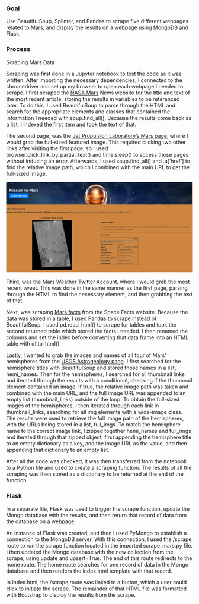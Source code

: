 ### Goal
Use BeautifulSoup, Splinter, and Pandas to scrape five different webpages related to Mars, and display the results on a webpage using MongoDB and Flask.

### Process
Scraping Mars Data

Scraping was first done in a Jupyter notebook to test the code as it was written. After importing the necessary dependencies, I connected to the chromedriver and set up my browser to open each webpage I needed to scrape. I first scraped the [NASA Mars](https://mars.nasa.gov/news/) News website for the title and text of the most recent article, storing the results in variables to be referenced later. To do this, I used BeautifulSoup to parse through the HTML and search for the appropriate elements and classes that contained the information I needed with soup.find_all(). Because the results come back as a list, I indexed the first item and took the text of that.

The second page, was the [Jet Propulsion Laboratory’s Mars page](https://www.jpl.nasa.gov/spaceimages/?search=&category=Mars), where I would grab the full-sized featured image. This required clicking two other links after visiting the first page, so I used browser.click_link_by_partial_text() and time.sleep() to access those pages without inducing an error. Afterwards, I used soup.find_all() and .a[‘href’] to find the relative image path, which I combined with the main URL to get the full-sized image.

![MissionToMars](https://github.com/SurabhiSood/Mission_to_Mars/blob/master/Images/Annotation%202020-07-27%20130104.png)

Third, was the [Mars Weather Twitter Account](https://twitter.com/marswxreport?lang=en), where I would grab the most recent tweet. This was done in the same manner as the first page, parsing through the HTML to find the necessary element, and then grabbing the text of that.

Next, was scraping [Mars facts](https://space-facts.com/mars/) from the Space Facts website. Because the data was stored in a table, I used Pandas to scrape instead of BeautifulSoup. I used pd.read_html() to scrape for tables and took the second returned table which stored the facts I needed. I then renamed the columns and set the index before converting that data frame into an HTML table with df.to_html().

Lastly, I wanted to grab the images and names of all four of Mars’ hemispheres from the [USGS Astrogeology page](https://astrogeology.usgs.gov/). I first searched for the hemisphere titles with BeautifulSoup and stored those names in a list, hemi_names. Then for the hemispheres, I searched for all thumbnail links and iterated through the results with a conditional, checking if the thumbnail element contained an image. If true, the relative image path was taken and combined with the main URL, and the full image URL was appended to an empty list (thumbnail_links) outside of the loop. To obtain the full-sized images of the hemispheres, I then iterated through each link in thumbnail_links, searching for all img elements with a wide-image class. The results were used to retrieve the full image path of the hemispheres, with the URLs being stored in a list, full_imgs. To match the hemisphere name to the correct image link, I zipped together hemi_names and full_imgs and iterated through that zipped object, first appending the hemisphere title to an empty dictionary as a key, and the image URL as the value, and then appending that dictionary to an empty list.

After all the code was checked, it was then transferred from the notebook to a Python file and used to create a scraping function. The results of all the scraping was then stored as a dictionary to be returned at the end of the function.

### Flask

In a separate file, Flask was used to trigger the scrape function, update the Mongo database with the results, and then return that record of data from the database on a webpage.

An instance of Flask was created, and then I used PyMongo to establish a connection to the MongoDB server. With this connection, I used the /scrape route to run the scrape function located in the imported scrape_mars.py file. I then updated the Mongo database with the new collection from the scrape, using update and upsert=True. The end of this route redirects to the home route. The home route searches for one record of data in the Mongo database and then renders the index.html template with that record.

In index.html, the /scrape route was linked to a button, which a user could click to initiate the scrape. The remainder of that HTML file was formatted with Bootstrap to display the results from the scrape.